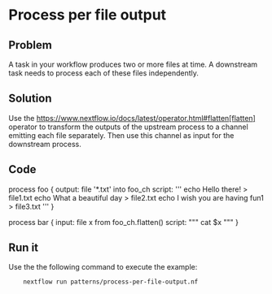 # Process per file output 

## Problem 

A task in your workflow produces two or more files at time. A downstream task needs to process each
of these files independently.

## Solution

Use the https://www.nextflow.io/docs/latest/operator.html#flatten[flatten] operator to 
transform the outputs of the upstream process to a channel emitting each file separately. 
Then use this channel as input for the downstream process. 


## Code 

process foo {
  output:
  file '*.txt' into foo_ch 
  script:
  '''
  echo Hello there! > file1.txt
  echo What a beautiful day > file2.txt
  echo I wish you are having fun1 > file3.txt 
  ''' 
}

process bar {
  input: 
  file x from foo_ch.flatten()
  script:
  """
  cat $x
  """
}


## Run it

Use the the following command to execute the example:


        nextflow run patterns/process-per-file-output.nf

